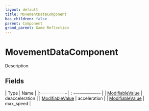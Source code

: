 ```yaml
---
layout: default
title: MovementDataComponent
has_children: false
parent: Component
grand_parent: Game Reflection
---
```

# MovementDataComponent
Description 

## Fields
| Type | Name |
|:------------ - | : -------------- |
| [ModifiableValue](game-reflection/classes/modifiable_value.md) | deacceleration |
| [ModifiableValue](game-reflection/classes/modifiable_value.md) | acceleration |
| [ModifiableValue](game-reflection/classes/modifiable_value.md) | max_speed |
